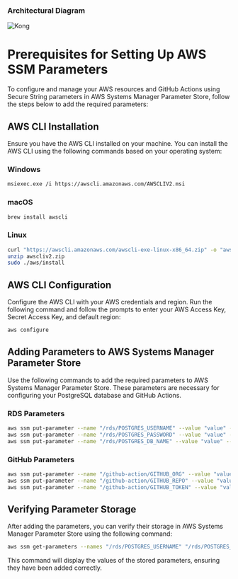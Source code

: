 ### Architectural Diagram

![Kong](https://github.com/user-attachments/assets/3dda9db7-cf8e-4cd2-a507-4e50f9252ffe)

# Prerequisites for Setting Up AWS SSM Parameters

To configure and manage your AWS resources and GitHub Actions using Secure String parameters in AWS Systems Manager Parameter Store, follow the steps below to add the required parameters:

## AWS CLI Installation

Ensure you have the AWS CLI installed on your machine. You can install the AWS CLI using the following commands based on your operating system:

### Windows
```sh
msiexec.exe /i https://awscli.amazonaws.com/AWSCLIV2.msi
```

### macOS
```sh
brew install awscli
```

### Linux
```sh
curl "https://awscli.amazonaws.com/awscli-exe-linux-x86_64.zip" -o "awscliv2.zip"
unzip awscliv2.zip
sudo ./aws/install
```

## AWS CLI Configuration

Configure the AWS CLI with your AWS credentials and region. Run the following command and follow the prompts to enter your AWS Access Key, Secret Access Key, and default region:

```sh
aws configure
```

## Adding Parameters to AWS Systems Manager Parameter Store

Use the following commands to add the required parameters to AWS Systems Manager Parameter Store. These parameters are necessary for configuring your PostgreSQL database and GitHub Actions.

### RDS Parameters

```sh
aws ssm put-parameter --name "/rds/POSTGRES_USERNAME" --value "value" --type "SecureString"
aws ssm put-parameter --name "/rds/POSTGRES_PASSWORD" --value "value" --type "SecureString"
aws ssm put-parameter --name "/rds/POSTGRES_DB_NAME" --value "value" --type "SecureString"
```

### GitHub Parameters

```sh
aws ssm put-parameter --name "/github-action/GITHUB_ORG" --value "value" --type "SecureString"
aws ssm put-parameter --name "/github-action/GITHUB_REPO" --value "value" --type "SecureString"
aws ssm put-parameter --name "/github-action/GITHUB_TOKEN" --value "value" --type "SecureString"
```

## Verifying Parameter Storage

After adding the parameters, you can verify their storage in AWS Systems Manager Parameter Store using the following command:

```sh
aws ssm get-parameters --names "/rds/POSTGRES_USERNAME" "/rds/POSTGRES_PASSWORD" "/rds/POSTGRES_DB_NAME" "/github-action/GITHUB_ORG" "/github-action/GITHUB_REPO" "/github-action/GITHUB_TOKEN" --with-decryption
```

This command will display the values of the stored parameters, ensuring they have been added correctly.
